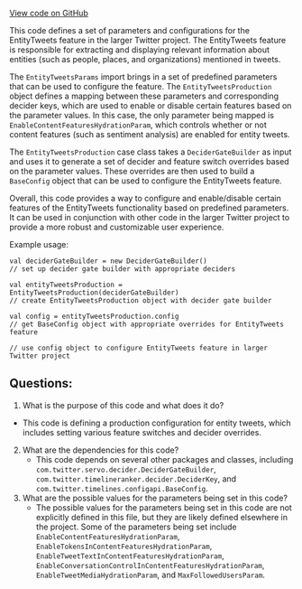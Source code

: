[View code on GitHub](https://github.com/misbahsy/the-algorithm/timelineranker/server/src/main/scala/com/twitter/timelineranker/parameters/entity_tweets/EntityTweetsProduction.scala)

This code defines a set of parameters and configurations for the EntityTweets feature in the larger Twitter project. The EntityTweets feature is responsible for extracting and displaying relevant information about entities (such as people, places, and organizations) mentioned in tweets. 

The `EntityTweetsParams` import brings in a set of predefined parameters that can be used to configure the feature. The `EntityTweetsProduction` object defines a mapping between these parameters and corresponding decider keys, which are used to enable or disable certain features based on the parameter values. In this case, the only parameter being mapped is `EnableContentFeaturesHydrationParam`, which controls whether or not content features (such as sentiment analysis) are enabled for entity tweets.

The `EntityTweetsProduction` case class takes a `DeciderGateBuilder` as input and uses it to generate a set of decider and feature switch overrides based on the parameter values. These overrides are then used to build a `BaseConfig` object that can be used to configure the EntityTweets feature.

Overall, this code provides a way to configure and enable/disable certain features of the EntityTweets functionality based on predefined parameters. It can be used in conjunction with other code in the larger Twitter project to provide a more robust and customizable user experience. 

Example usage:

```
val deciderGateBuilder = new DeciderGateBuilder()
// set up decider gate builder with appropriate deciders

val entityTweetsProduction = EntityTweetsProduction(deciderGateBuilder)
// create EntityTweetsProduction object with decider gate builder

val config = entityTweetsProduction.config
// get BaseConfig object with appropriate overrides for EntityTweets feature

// use config object to configure EntityTweets feature in larger Twitter project
```
## Questions: 
 1. What is the purpose of this code and what does it do?
   - This code is defining a production configuration for entity tweets, which includes setting various feature switches and decider overrides.
2. What are the dependencies for this code?
   - This code depends on several other packages and classes, including `com.twitter.servo.decider.DeciderGateBuilder`, `com.twitter.timelineranker.decider.DeciderKey`, and `com.twitter.timelines.configapi.BaseConfig`.
3. What are the possible values for the parameters being set in this code?
   - The possible values for the parameters being set in this code are not explicitly defined in this file, but they are likely defined elsewhere in the project. Some of the parameters being set include `EnableContentFeaturesHydrationParam`, `EnableTokensInContentFeaturesHydrationParam`, `EnableTweetTextInContentFeaturesHydrationParam`, `EnableConversationControlInContentFeaturesHydrationParam`, `EnableTweetMediaHydrationParam`, and `MaxFollowedUsersParam`.